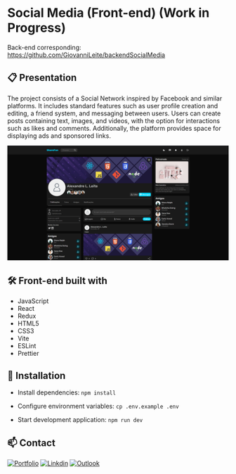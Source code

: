 # Social Media (Front-end) (Work in Progress)

Back-end corresponding: https://github.com/GiovanniLeite/backendSocialMedia

## 📋 Presentation

The project consists of a Social Network inspired by Facebook and similar platforms. It includes standard features such as user profile creation and editing, a friend system, and messaging between users. Users can create posts containing text, images, and videos, with the option for interactions such as likes and comments. Additionally, the platform provides space for displaying ads and sponsored links.

![Social Media](Capture.PNG)

## 🛠️ Front-end built with
- JavaScript
- React
- Redux
- HTML5
- CSS3
- Vite
- ESLint
- Prettier

## 🔧 Installation

- Install dependencies: `npm install`

- Configure environment variables: `cp .env.example .env`

- Start development application: `npm run dev`

## 📫 Contact

[![Portfolio](https://img.shields.io/badge/website-000000?style=for-the-badge&logo=About.me&logoColor=white)](https://www.giovannileite.com)
[![Linkdin](https://img.shields.io/badge/LinkedIn-0077B5?style=for-the-badge&logo=linkedin&logoColor=white)](https://www.linkedin.com/in/giovanni-leite-dev/)
[![Outlook](https://img.shields.io/badge/Microsoft_Outlook-0078D4?style=for-the-badge&logo=microsoft-outlook&logoColor=white)](mailto:giovanni.m.leite@outlook.com?subject=[GitHub]%20Contact)
